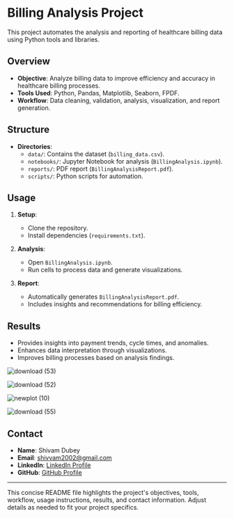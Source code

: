 
# Billing Analysis Project

This project automates the analysis and reporting of healthcare billing data using Python tools and libraries.

## Overview

- **Objective**: Analyze billing data to improve efficiency and accuracy in healthcare billing processes.
- **Tools Used**: Python, Pandas, Matplotlib, Seaborn, FPDF.
- **Workflow**: Data cleaning, validation, analysis, visualization, and report generation.

## Structure

- **Directories**:
  - `data/`: Contains the dataset (`billing_data.csv`).
  - `notebooks/`: Jupyter Notebook for analysis (`BillingAnalysis.ipynb`).
  - `reports/`: PDF report (`BillingAnalysisReport.pdf`).
  - `scripts/`: Python scripts for automation.

## Usage

1. **Setup**:
   - Clone the repository.
   - Install dependencies (`requirements.txt`).

2. **Analysis**:
   - Open `BillingAnalysis.ipynb`.
   - Run cells to process data and generate visualizations.

3. **Report**:
   - Automatically generates `BillingAnalysisReport.pdf`.
   - Includes insights and recommendations for billing efficiency.

## Results

- Provides insights into payment trends, cycle times, and anomalies.
- Enhances data interpretation through visualizations.
- Improves billing processes based on analysis findings.


![download (53)](https://github.com/Dubeyrock/-Managing-Accounts-and-Billing/assets/96882359/b620f1ef-2579-4fe1-8bb6-15440fd6610f)



![download (52)](https://github.com/Dubeyrock/-Managing-Accounts-and-Billing/assets/96882359/522fefe2-6612-44a8-9ae4-a6bc25ae896c)


![newplot (10)](https://github.com/Dubeyrock/-Managing-Accounts-and-Billing/assets/96882359/67cd875b-bf95-49cc-8a43-31d94050dffb)


![download (55)](https://github.com/Dubeyrock/-Managing-Accounts-and-Billing/assets/96882359/3c74bd9d-af8d-47e3-beae-29628d1a5765)



## Contact

- **Name**: Shivam Dubey
- **Email**: shivvam2002@gmail.com
- **LinkedIn**: [LinkedIn Profile](https://www.linkedin.com/in/shivam-dubey-371a591a8/)
- **GitHub**: [GitHub Profile](Dubeyrock)

---

This concise README file highlights the project's objectives, tools, workflow, usage instructions, results, and contact information. Adjust details as needed to fit your project specifics.

